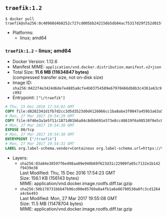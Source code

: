 ## `traefik:1.2`

```console
$ docker pull traefik@sha256:0c40960d4b0252c727cd005bb242156b5db84ac75317d29f252d015ff7af7491
```

-	Platforms:
	-	linux; amd64

### `traefik:1.2` - linux; amd64

-	Docker Version: 1.12.6
-	Manifest MIME: `application/vnd.docker.distribution.manifest.v2+json`
-	Total Size: **11.6 MB (11634847 bytes)**  
	(compressed transfer size, not on-disk size)
-	Image ID: `sha256:0422f4e3424d6de7e4885a8cfe4b03754589e67970466db8b3c4361e63c9c892`
-	Entrypoint: `["\/traefik"]`

```dockerfile
# Thu, 15 Dec 2016 17:54:02 GMT
COPY file:d8282341d1fb7d2cc3d5d3523d0d4126066cc1ba8abe3f0047a459b3a63a5653 in /etc/ssl/certs/ 
# Mon, 27 Mar 2017 19:54:29 GMT
COPY file:6f46e3a1e5f11c1871d01b6a84c8dbb691e573e8cc48619f6a98538f0e5c063d in / 
# Mon, 27 Mar 2017 19:54:30 GMT
EXPOSE 80/tcp
# Mon, 27 Mar 2017 19:54:30 GMT
ENTRYPOINT ["/traefik"]
# Mon, 27 Mar 2017 19:54:31 GMT
LABEL org.label-schema.vendor=Containous org.label-schema.url=https://traefik.io org.label-schema.name=Traefik org.label-schema.description=A modern reverse-proxy org.label-schema.version=v1.2.1 org.label-schema.docker.schema-version=1.0
```

-	Layers:
	-	`sha256:03a84e30597f6e498aa09e940b69f623d31c22909fa05c7132e1b142f9439e38`  
		Last Modified: Thu, 15 Dec 2016 17:54:23 GMT  
		Size: 156.1 KB (156143 bytes)  
		MIME: application/vnd.docker.image.rootfs.diff.tar.gzip
	-	`sha256:50b178731bbb47b96cd00e85769a8a4fb1a6e86790530a0fc3cd1264a4c6e493`  
		Last Modified: Mon, 27 Mar 2017 19:55:08 GMT  
		Size: 11.5 MB (11478704 bytes)  
		MIME: application/vnd.docker.image.rootfs.diff.tar.gzip

